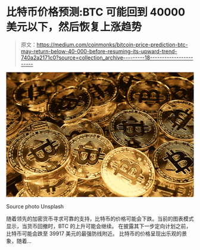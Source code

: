 # 比特币价格预测:BTC 可能回到 40000 美元以下，然后恢复上涨趋势

> 原文：<https://medium.com/coinmonks/bitcoin-price-prediction-btc-may-return-below-40-000-before-resuming-its-upward-trend-740a2a2171c0?source=collection_archive---------18----------------------->

![](img/d66b10c23bd8c899920d42078c0de354.png)

Source photo Unsplash

随着领先的加密货币寻求可靠的支持，比特币的价格可能会下跌。当前的图表模式显示，当货币回撤时，BTC 的上升可能会继续。
在披露其下一步定向计划之前，比特币可能会跌至 39917 美元的最强防线附近。
比特币的价格呈现出乐观的景象，随着…